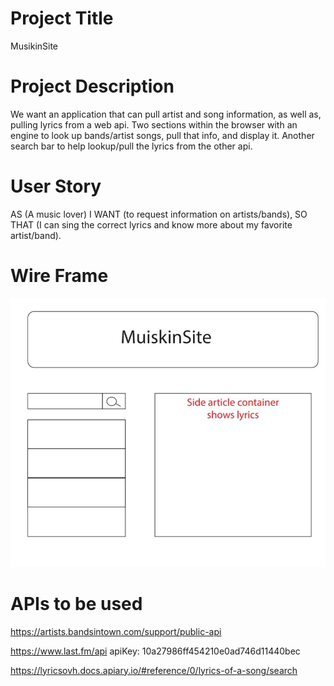 # Project Title
MusikinSite




# Project Description
We want an application that can pull artist and song information, as well as, pulling lyrics from a web api. 
Two sections within the browser with an engine to look up bands/artist songs, pull that info, and display it. Another search bar to help lookup/pull the lyrics from the other api.



# User Story
AS (A music lover) I WANT (to request information on artists/bands), SO THAT (I can sing the correct lyrics and know more about my favorite artist/band).

# Wire Frame

![alt text](images/wireframe.jpg)

# APIs to be used
<!-- this Api will allow you to find local bands playing within the area  -->
https://artists.bandsintown.com/support/public-api


https://www.last.fm/api
apiKey: 10a27986ff454210e0ad746d11440bec

<!-- Main API that will be pulling the lyrics to our site based on the song we look up  -->
https://lyricsovh.docs.apiary.io/#reference/0/lyrics-of-a-song/search

